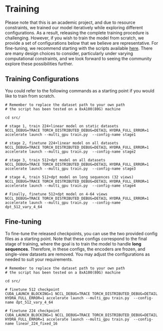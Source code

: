 # Training

Please note that this is an academic project, and due to resource constraints, we trained our model iteratively while exploring different configurations. As a result, releasing the complete training procedure is challenging. However, if you wish to train the model from scratch, we provide a set of configurations below that we believe are representative. For fine-tuning, we recommend starting with the scripts available [here](#fine-tuning). There are many design choices to consider, particularly under varying computational constraints, and we look forward to seeing the community explore these possibilities further.

## Training Configurations

You could refer to the following commands as a starting point if you would like to train from scratch.

```
# Remember to replace the dataset path to your own path
# the script has been tested on a 8xA100(80G) machine

cd src/

# stage 1, train 224+linear model on static datasets
NCCL_DEBUG=TRACE TORCH_DISTRIBUTED_DEBUG=DETAIL HYDRA_FULL_ERROR=1 accelerate launch --multi_gpu train.py  --config-name stage1

# stage 2, finetune 224+linear model on all datasets
NCCL_DEBUG=TRACE TORCH_DISTRIBUTED_DEBUG=DETAIL HYDRA_FULL_ERROR=1 accelerate launch --multi_gpu train.py  --config-name stage2

# stage 3, train 512+dpt model on all datasets
NCCL_DEBUG=TRACE TORCH_DISTRIBUTED_DEBUG=DETAIL HYDRA_FULL_ERROR=1 accelerate launch --multi_gpu train.py  --config-name stage3

# stage 4, train 512+dpt model on long sequences (32 views)
NCCL_DEBUG=TRACE TORCH_DISTRIBUTED_DEBUG=DETAIL HYDRA_FULL_ERROR=1 accelerate launch --multi_gpu train.py  --config-name stage4

# Finally, finetune 512+dpt model on 4-64 views
NCCL_DEBUG=TRACE TORCH_DISTRIBUTED_DEBUG=DETAIL HYDRA_FULL_ERROR=1 accelerate launch --multi_gpu train.py  --config-name dpt_512_vary_4_64

```

## Fine-tuning

To fine-tune the released checkpoints, you can use the two provided config files as a starting point. Note that these configs correspond to the final stage of training, where the goal is to train the model to handle <strong>long sequences</strong>. Therefore, in these configs, the encoders are frozen, and single-view datasets are removed. You may adjust the configurations as needed to suit your requirements.

```
# Remember to replace the dataset path to your own path
# the script has been tested on a 8xA100(80G) machine

cd src/

# finetune 512 checkpoint
CUDA_LAUNCH_BLOCKING=1 NCCL_DEBUG=TRACE TORCH_DISTRIBUTED_DEBUG=DETAIL HYDRA_FULL_ERROR=1 accelerate launch --multi_gpu train.py  --config-name dpt_512_vary_4_64

# finetune 224 checkpoint
CUDA_LAUNCH_BLOCKING=1 NCCL_DEBUG=TRACE TORCH_DISTRIBUTED_DEBUG=DETAIL HYDRA_FULL_ERROR=1 accelerate launch --multi_gpu train.py  --config-name linear_224_fixed_16
```
